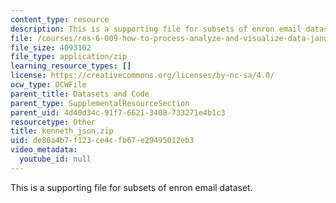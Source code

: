 ```yaml
---
content_type: resource
description: This is a supporting file for subsets of enron email dataset.
file: /courses/res-6-009-how-to-process-analyze-and-visualize-data-january-iap-2012/de80a4b7f123ce4cfb67e29495012eb3_kenneth_json.zip
file_size: 4093102
file_type: application/zip
learning_resource_types: []
license: https://creativecommons.org/licenses/by-nc-sa/4.0/
ocw_type: OCWFile
parent_title: Datasets and Code
parent_type: SupplementalResourceSection
parent_uid: 4d40d34c-91f7-6621-3408-733271e4b1c3
resourcetype: Other
title: kenneth_json.zip
uid: de80a4b7-f123-ce4c-fb67-e29495012eb3
video_metadata:
  youtube_id: null
---
```

This is a supporting file for subsets of enron email dataset.